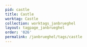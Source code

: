 ```yaml
---
pid: castle
title: Castle
worktag: Castle
collection: worktags_janbrueghel
layout: tagpage_janbrueghel
order: '026'
permalink: /janbrueghel/tags/castle
---
```

